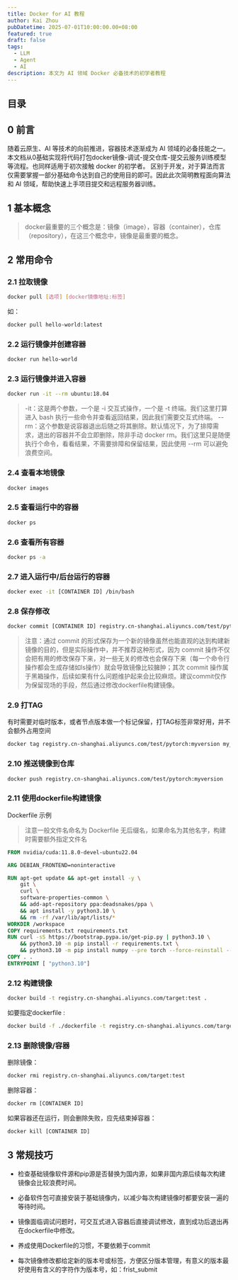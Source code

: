 ```yaml
---
title: Docker for AI 教程
author: Kai Zhou
pubDatetime: 2025-07-01T10:00:00.00+08:00
featured: true
draft: false
tags:
  - LLM
  - Agent
  - AI
description: 本文为 AI 领域 Docker 必备技术的初学者教程
---
```


## 目录

## 0 前言

随着云原生、AI 等技术的向前推进，容器技术逐渐成为 AI 领域的必备技能之一。 本文档从0基础实现将代码打包docker镜像-调试-提交仓库-提交云服务训练模型等流程。也同样适用于初次接触 docker 的初学者。 区别于开发，对于算法而言 仅需要掌握一部分基础命令达到自己的使用目的即可。因此此次简明教程面向算法和 AI 领域，帮助快速上手项目提交和远程服务器训练。

## 1 基本概念

> docker最重要的三个概念是：镜像（image），容器（container），仓库（repository），在这三个概念中，镜像是最重要的概念。

## 2 常用命令

### 2.1 拉取镜像
```bash
docker pull [选项] [docker镜像地址:标签]
```
如：
```bash
docker pull hello-world:latest
```
### 2.2 运行镜像并创建容器
```bash
docker run hello-world
```

### 2.3 运行镜像并进入容器
```bash
docker run -it --rm ubuntu:18.04
```

> -it：这是两个参数，一个是 -i 交互式操作，一个是 -t 终端。我们这里打算进入 bash 执行一些命令并查看返回结果，因此我们需要交互式终端。
> --rm：这个参数是说容器退出后随之将其删除。默认情况下，为了排障需求，退出的容器并不会立即删除，除非手动 docker rm。我们这里只是随便执行个命令，看看结果，不需要排障和保留结果，因此使用 --rm 可以避免浪费空间。

### 2.4 查看本地镜像
```bash
docker images
```

### 2.5 查看运行中的容器
```bash
docker ps
```

### 2.6 查看所有容器
```bash
docker ps -a
```

### 2.7 进入运行中/后台运行的容器
```bash
docker exec -it [CONTAINER ID] /bin/bash
```

### 2.8 保存修改
```bash
docker commit [CONTAINER ID] registry.cn-shanghai.aliyuncs.com/test/pytorch:myversion
```
> 注意：通过 commit 的形式保存为一个新的镜像虽然也能直观的达到构建新镜像的目的，但是实际操作中，并不推荐这种形式，因为 commit 操作不仅会把有用的修改保存下来，对一些无关的修改也会保存下来（每一个命令行操作都会生成存储如ls操作）就会导致镜像比较臃肿；其次 commit 操作属于黑箱操作，后续如果有什么问题维护起来会比较麻烦。建议commit仅作为保留现场的手段，然后通过修改dockerfile构建镜像。

### 2.9 打TAG
有时需要对临时版本，或者节点版本做一个标记保留，打TAG标签非常好用，并不会额外占用空间
```bash
docker tag registry.cn-shanghai.aliyuncs.com/test/pytorch:myversion my_tmp_version:0.1
```
### 2.10 推送镜像到仓库
```bash
docker push registry.cn-shanghai.aliyuncs.com/test/pytorch:myversion
```

### 2.11 使用dockerfile构建镜像

Dockerfile 示例
> 注意一般文件名命名为 Dockerfile 无后缀名，如果命名为其他名字，构建时需要额外指定文件名

```Dockerfile
FROM nvidia/cuda:11.8.0-devel-ubuntu22.04

ARG DEBIAN_FRONTEND=noninteractive

RUN apt-get update && apt-get install -y \
    git \
    curl \
    software-properties-common \
    && add-apt-repository ppa:deadsnakes/ppa \
    && apt install -y python3.10 \
    && rm -rf /var/lib/apt/lists/*
WORKDIR /workspace
COPY requirements.txt requirements.txt
RUN curl -sS https://bootstrap.pypa.io/get-pip.py | python3.10 \
    && python3.10 -m pip install -r requirements.txt \
    && python3.10 -m pip install numpy --pre torch --force-reinstall --index-url https://download.pytorch.org/whl/nightly/cu118
COPY . .
ENTRYPOINT [ "python3.10"]
```


### 2.12 构建镜像
```bash
docker build -t registry.cn-shanghai.aliyuncs.com/target:test .
```
如要指定dockerfile :
```bash
docker build -f ./dockerfile -t registry.cn-shanghai.aliyuncs.com/target:test .
```

### 2.13 删除镜像/容器
删除镜像：
```bash
docker rmi registry.cn-shanghai.aliyuncs.com/target:test
```
删除容器：
```bash
docker rm [CONTAINER ID]
```
如果容器还在运行，则会删除失败，应先结束掉容器：
```bash
docker kill [CONTAINER ID]
```

## 3 常规技巧
- 检查基础镜像软件源和pip源是否替换为国内源，如果非国内源后续每次构建镜像会比较浪费时间。

- 必备软件包可直接安装于基础镜像内，以减少每次构建镜像时都要安装一遍的等待时间。

- 镜像面临调试问题时，可交互式进入容器后直接调试修改，直到成功后退出再在dockerfile中修改。

- 养成使用Dockerfile的习惯，不要依赖于commit

- 每次镜像修改都给定新的版本号或标签，方便区分版本管理，有意义的版本最好使用有含义的字符作为版本号，如：frist_submit